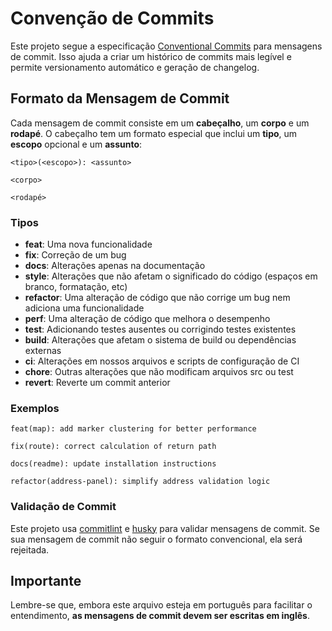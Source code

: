 # Convenção de Commits

Este projeto segue a especificação [Conventional Commits](https://www.conventionalcommits.org/) para mensagens de commit. Isso ajuda a criar um histórico de commits mais legível e permite versionamento automático e geração de changelog.

## Formato da Mensagem de Commit

Cada mensagem de commit consiste em um **cabeçalho**, um **corpo** e um **rodapé**. O cabeçalho tem um formato especial que inclui um **tipo**, um **escopo** opcional e um **assunto**:

```
<tipo>(<escopo>): <assunto>

<corpo>

<rodapé>
```

### Tipos

- **feat**: Uma nova funcionalidade
- **fix**: Correção de um bug
- **docs**: Alterações apenas na documentação
- **style**: Alterações que não afetam o significado do código (espaços em branco, formatação, etc)
- **refactor**: Uma alteração de código que não corrige um bug nem adiciona uma funcionalidade
- **perf**: Uma alteração de código que melhora o desempenho
- **test**: Adicionando testes ausentes ou corrigindo testes existentes
- **build**: Alterações que afetam o sistema de build ou dependências externas
- **ci**: Alterações em nossos arquivos e scripts de configuração de CI
- **chore**: Outras alterações que não modificam arquivos src ou test
- **revert**: Reverte um commit anterior

### Exemplos

```
feat(map): add marker clustering for better performance

fix(route): correct calculation of return path

docs(readme): update installation instructions

refactor(address-panel): simplify address validation logic
```

### Validação de Commit

Este projeto usa [commitlint](https://commitlint.js.org/) e [husky](https://typicode.github.io/husky/) para validar mensagens de commit. Se sua mensagem de commit não seguir o formato convencional, ela será rejeitada.

## Importante

Lembre-se que, embora este arquivo esteja em português para facilitar o entendimento, **as mensagens de commit devem ser escritas em inglês**.